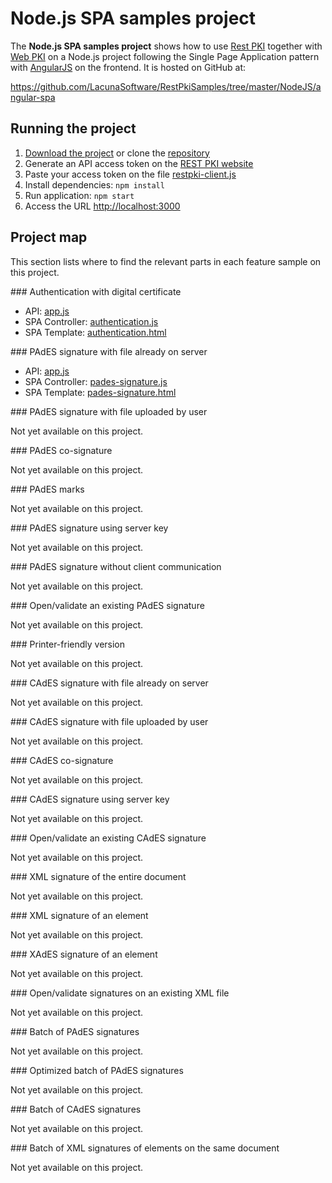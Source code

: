 ﻿# Node.js SPA samples project

The **Node.js SPA samples project** shows how to use [Rest PKI](../index.md) together with [Web PKI](../../web-pki/index.md)
on a Node.js project following the Single Page Application pattern with [AngularJS](https://angularjs.org/) on the frontend.
It is hosted on GitHub at:

https://github.com/LacunaSoftware/RestPkiSamples/tree/master/NodeJS/angular-spa

## Running the project

1. [Download the project](https://github.com/LacunaSoftware/RestPkiSamples/archive/master.zip) or clone the [repository](https://github.com/LacunaSoftware/RestPkiSamples.git)
1. Generate an API access token on the [REST PKI website](https://pki.rest/)
1. Paste your access token on the file [restpki-client.js](https://github.com/LacunaSoftware/RestPkiSamples/blob/master/NodeJS/angular-spa/restpki-client.js)
1. Install dependencies: `npm install`
1. Run application: `npm start`
1. Access the URL [http://localhost:3000](http://localhost:3000)

## Project map

This section lists where to find the relevant parts in each feature sample on this project.

<a name="auth" />
### Authentication with digital certificate

* API: [app.js](https://github.com/LacunaSoftware/RestPkiSamples/blob/master/NodeJS/angular-spa/app.js)
* SPA Controller: [authentication.js](https://github.com/LacunaSoftware/RestPkiSamples/blob/master/NodeJS/angular-spa/webapp/js/controllers/authentication.js)
* SPA Template: [authentication.html](https://github.com/LacunaSoftware/RestPkiSamples/blob/master/CSharp/AspNetCore/CoreWebApp/wwwroot/views/authentication.html)

<a name="pades" />
### PAdES signature with file already on server

* API: [app.js](https://github.com/LacunaSoftware/RestPkiSamples/blob/master/NodeJS/angular-spa/app.js)
* SPA Controller: [pades-signature.js](https://github.com/LacunaSoftware/RestPkiSamples/blob/master/NodeJS/angular-spa/webapp/js/controllers/pades-signature.js)
* SPA Template: [pades-signature.html](https://github.com/LacunaSoftware/RestPkiSamples/blob/master/NodeJS/angular-spa/webapp/views/pades-signature.html)

<a name="pades-upload" />
### PAdES signature with file uploaded by user

Not yet available on this project.

<a name="pades-cosign" />
### PAdES co-signature

Not yet available on this project.

<a name="pdf-marks" />
### PAdES marks

Not yet available on this project.

<a name="pades-server" />
### PAdES signature using server key

Not yet available on this project.

<a name="pades-wo-client" />
### PAdES signature without client communication

Not yet available on this project.

<a name="open-pades" />
### Open/validate an existing PAdES signature

Not yet available on this project.

<a name="print" />
### Printer-friendly version

Not yet available on this project.

<a name="cades" />
### CAdES signature with file already on server

Not yet available on this project.

<a name="cades-upload" />
### CAdES signature with file uploaded by user

Not yet available on this project.

<a name="cades-cosign" />
### CAdES co-signature

Not yet available on this project.

<a name="cades-server" />
### CAdES signature using server key

Not yet available on this project.

<a name="open-cades" />
### Open/validate an existing CAdES signature

Not yet available on this project.

<a name="xml-full" />
### XML signature of the entire document

Not yet available on this project.

<a name="xml-element" />
### XML signature of an element

Not yet available on this project.

<a name="xades-element" />
### XAdES signature of an element

Not yet available on this project.

<a name="open-xml" />
### Open/validate signatures on an existing XML file

Not yet available on this project.

<a name="batch" />
### Batch of PAdES signatures

Not yet available on this project.

<a name="batch-optimized" />
### Optimized batch of PAdES signatures

Not yet available on this project.

<a name="batch-cades" />
### Batch of CAdES signatures

Not yet available on this project.

<a name="batch-xml-element" />
### Batch of XML signatures of elements on the same document

Not yet available on this project.

